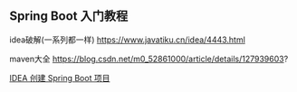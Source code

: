 ## Spring Boot 入门教程

idea破解(一系列都一样) https://www.javatiku.cn/idea/4443.html

maven大全 https://blog.csdn.net/m0_52861000/article/details/127939603?

[IDEA 创建 Spring Boot 项目](!https://blog.csdn.net/m0_52861000/article/details/129328147?utm_medium=distribute.pc_relevant.none-task-blog-2~default~baidujs_baidulandingword~default-0-129328147-blog-132079851.235^v43^control&spm=1001.2101.3001.4242.1&utm_relevant_index=3)